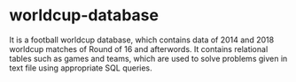 # worldcup-database
It is a football worldcup database, which contains data of 2014 and 2018 worldcup matches of Round of 16 and afterwords. It contains relational tables such as games and teams, which are used to solve problems given in text file using appropriate SQL queries.
